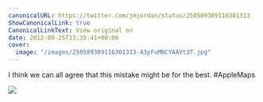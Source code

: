 ```yaml
---
canonicalURL: https://twitter.com/jmjordan/status/250589389116301313
ShowCanonicalLink: true
CanonicalLinkText: View original on
date: 2012-09-25T13:35:41+00:00
cover:
  image: "/images/250589389116301313-A3pFuMNCYAAVt3T.jpg"
---
```

I think we can all agree that this mistake might be for the best. #AppleMaps

![](/images/250589389116301313-A3pFuMNCYAAVt3T.jpg)